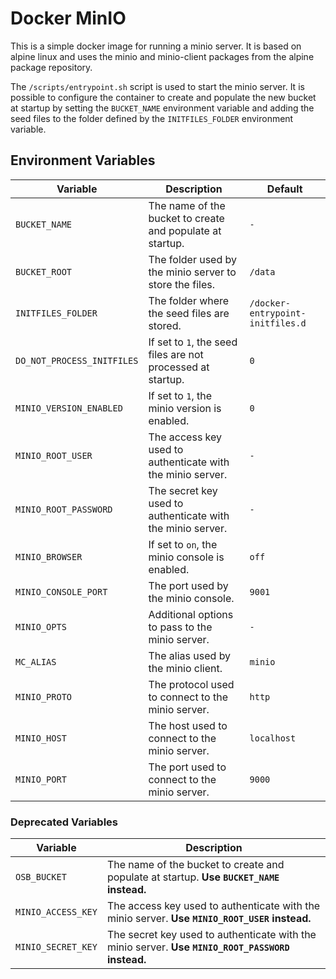 # Docker MinIO

This is a simple docker image for running a minio server. It is based on alpine linux and uses the minio and minio-client packages from the alpine package repository.

The `/scripts/entrypoint.sh` script is used to start the minio server. It is possible to configure the container to create and populate the new bucket at startup by setting the `BUCKET_NAME` environment variable and adding the seed files to the folder defined by the `INITFILES_FOLDER` environment variable.

## Environment Variables

| Variable                   | Description                                                 | Default                          |
| -------------------------- | ----------------------------------------------------------- | -------------------------------- |
| `BUCKET_NAME`              | The name of the bucket to create and populate at startup.   | `-`                              |
| `BUCKET_ROOT`              | The folder used by the minio server to store the files.     | `/data`                          |
| `INITFILES_FOLDER`         | The folder where the seed files are stored.                 | `/docker-entrypoint-initfiles.d` |
| `DO_NOT_PROCESS_INITFILES` | If set to `1`, the seed files are not processed at startup. | `0`                              |
| `MINIO_VERSION_ENABLED`    | If set to `1`, the minio version is enabled.                | `0`                              |
| `MINIO_ROOT_USER`          | The access key used to authenticate with the minio server.  | `-`                              |
| `MINIO_ROOT_PASSWORD`      | The secret key used to authenticate with the minio server.  | `-`                              |
| `MINIO_BROWSER`            | If set to `on`, the minio console is enabled.               | `off`                            |
| `MINIO_CONSOLE_PORT`       | The port used by the minio console.                         | `9001`                           |
| `MINIO_OPTS`               | Additional options to pass to the minio server.             | `-`                              |
| `MC_ALIAS`                 | The alias used by the minio client.                         | `minio`                          |
| `MINIO_PROTO`              | The protocol used to connect to the minio server.           | `http`                           |
| `MINIO_HOST`               | The host used to connect to the minio server.               | `localhost`                      |
| `MINIO_PORT`               | The port used to connect to the minio server.               | `9000`                           |

### Deprecated Variables

| Variable           | Description                                                                                       |
| ------------------ | ------------------------------------------------------------------------------------------------- |
| `OSB_BUCKET`       | The name of the bucket to create and populate at startup. **Use `BUCKET_NAME` instead.**          |
| `MINIO_ACCESS_KEY` | The access key used to authenticate with the minio server. **Use `MINIO_ROOT_USER` instead.**     |
| `MINIO_SECRET_KEY` | The secret key used to authenticate with the minio server. **Use `MINIO_ROOT_PASSWORD` instead.** |
